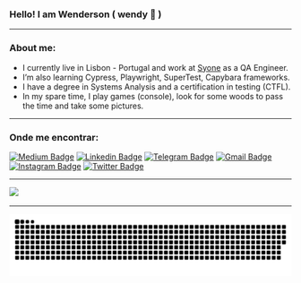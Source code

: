 ### Hello! I am Wenderson ( wendy 🐣 ) 

----

### About me:

- I currently live in Lisbon - Portugal and work at [Syone](https://www.syone.com/) as a QA Engineer.
- I’m also learning Cypress, Playwright, SuperTest, Capybara frameworks.
- I have a degree in Systems Analysis and a certification in testing (CTFL).
- In my spare time, I play games (console), look for some woods to pass the time and take some pictures.

----

### Onde me encontrar:

[![Medium Badge](https://img.shields.io/badge/-Medium-000000?style=flat-square&labelColor=000000&logo=Medium&link=https://medium.com/@wendrson22)](https://medium.com/@wendrson22)
[![Linkedin Badge](https://img.shields.io/badge/-LinkedIn-blue?style=flat-square&logo=Linkedin&logoColor=white&link=https://www.linkedin.com/in/wenderson-monteiro-430118197/)](https://www.linkedin.com/in/wenderson-monteiro-430118197/)
[![Telegram Badge](https://img.shields.io/badge/-Telegram-1ca0f1?style=flat-square&labelColor=1ca0f1&logo=telegram&logoColor=white&link=https://t.me/wendy_yyxy)](https://t.me/wendy_yyxy)
[![Gmail Badge](https://img.shields.io/badge/-Gmail-0072c6?style=flat-square&logo=gmail&logoColor=red&link=mailto:wendrson22@gmail.com)](mailto:wendrson22@gmail.com)
[![Instagram Badge](https://img.shields.io/badge/-Instagram-833AB4?style=flat-square&labelColor=833AB4&logo=instagram&logoColor=white&link=https://www.instagram.com/wendy_yyxy/)](https://www.instagram.com/wendy_yyxy/)
[![Twitter Badge](https://img.shields.io/badge/-Twitter-1ca0f1?style=flat-square&labelColor=1ca0f1&logo=twitter&logoColor=white&link=https://twitter.com/lgdbittencourt)](https://twitter.com/wendy_yyxy)

----

<div>
  <img height="180em" src="https://github-readme-stats.vercel.app/api/top-langs/?username=wenderson-me&layout=compact&langs_count=7&theme=tokyonight"/>
</div>
  
----

<div> 
  
  ![Snake animation](https://github.com/wenderson-me/wenderson-me/blob/output/github-contribution-grid-snake.svg)
 
</div>

